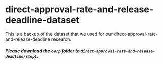 # direct-approval-rate-and-release-deadline-dataset
This is a backup of the dataset that we used for our direct-approval-rate-and-release-deadline research.
<br>

##### Please download the ```corp``` folder to ```direct-approval-rate-and-release-deadline/step1```.
